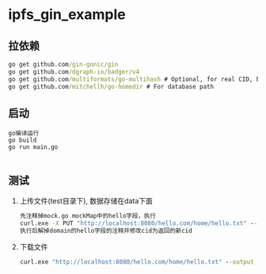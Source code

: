 # ipfs_gin_example

## 拉依赖
```cmd
go get github.com/gin-gonic/gin
go get github.com/dgraph-io/badger/v4
go get github.com/multiformats/go-multihash # Optional, for real CID, but we'll use hex hash for simplicity first
go get github.com/mitchellh/go-homedir # For database path
```
## 启动

```
go编译运行
go build
go run main.go
```

```cmd
```

## 测试

1. 上传文件(test目录下), 数据存储在data下面

   ```cmd
   先注释掉mock.go mockMap中的hello字段，执行
   curl.exe -X PUT "http://localhost:8080/hello.com/home/hello.txt" --data-binary "@hello.txt"
   执行后解掉domain的hello字段的注释并修改cid为返回的新cid
   ```

   

2. 下载文件

   ```cmd
   curl.exe "http://localhost:8080/hello.com/home/hello.txt" --output download_hello.txt
   ```

   